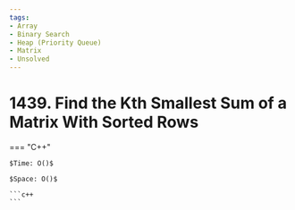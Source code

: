 ```yaml
---
tags:
- Array
- Binary Search
- Heap (Priority Queue)
- Matrix
- Unsolved
---
```



# 1439. Find the Kth Smallest Sum of a Matrix With Sorted Rows

=== "C++"

    $Time: O()$

    $Space: O()$

    ```c++
    ```